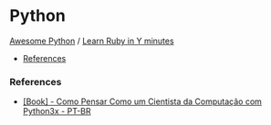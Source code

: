 # Python
[Awesome Python](https://github.com/vinta/awesome-python) / [Learn Ruby in Y minutes](https://learnxinyminutes.com/docs/es-es/python3-es/)

>

- [References](#references)

### References
- [[Book] - Como Pensar Como um Cientista da Computação com Python3x - PT-BR](https://panda.ime.usp.br/pensepy/static/pensepy/index.html)
